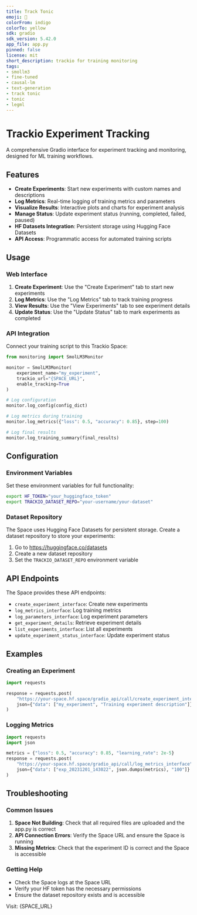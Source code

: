 ```yaml
---
title: Track Tonic
emoji: 🐠
colorFrom: indigo
colorTo: yellow
sdk: gradio
sdk_version: 5.42.0
app_file: app.py
pinned: false
license: mit
short_description: trackio for training monitoring
tags:
- smollm3
- fine-tuned
- causal-lm
- text-generation
- track tonic
- tonic
- legml
---
```


# Trackio Experiment Tracking

A comprehensive Gradio interface for experiment tracking and monitoring, designed for ML training workflows.

## Features

- **Create Experiments**: Start new experiments with custom names and descriptions
- **Log Metrics**: Real-time logging of training metrics and parameters
- **Visualize Results**: Interactive plots and charts for experiment analysis
- **Manage Status**: Update experiment status (running, completed, failed, paused)
- **HF Datasets Integration**: Persistent storage using Hugging Face Datasets
- **API Access**: Programmatic access for automated training scripts

## Usage

### Web Interface

1. **Create Experiment**: Use the "Create Experiment" tab to start new experiments
2. **Log Metrics**: Use the "Log Metrics" tab to track training progress
3. **View Results**: Use the "View Experiments" tab to see experiment details
4. **Update Status**: Use the "Update Status" tab to mark experiments as completed

### API Integration

Connect your training script to this Trackio Space:

```python
from monitoring import SmolLM3Monitor

monitor = SmolLM3Monitor(
    experiment_name="my_experiment",
    trackio_url="{SPACE_URL}",
    enable_tracking=True
)

# Log configuration
monitor.log_config(config_dict)

# Log metrics during training
monitor.log_metrics({"loss": 0.5, "accuracy": 0.85}, step=100)

# Log final results
monitor.log_training_summary(final_results)
```

## Configuration

### Environment Variables

Set these environment variables for full functionality:

```bash
export HF_TOKEN="your_huggingface_token"
export TRACKIO_DATASET_REPO="your-username/your-dataset"
```

### Dataset Repository

The Space uses Hugging Face Datasets for persistent storage. Create a dataset repository to store your experiments:

1. Go to https://huggingface.co/datasets
2. Create a new dataset repository
3. Set the `TRACKIO_DATASET_REPO` environment variable

## API Endpoints

The Space provides these API endpoints:

- `create_experiment_interface`: Create new experiments
- `log_metrics_interface`: Log training metrics
- `log_parameters_interface`: Log experiment parameters
- `get_experiment_details`: Retrieve experiment details
- `list_experiments_interface`: List all experiments
- `update_experiment_status_interface`: Update experiment status

## Examples

### Creating an Experiment

```python
import requests

response = requests.post(
    "https://your-space.hf.space/gradio_api/call/create_experiment_interface",
    json={"data": ["my_experiment", "Training experiment description"]}
)
```

### Logging Metrics

```python
import requests
import json

metrics = {"loss": 0.5, "accuracy": 0.85, "learning_rate": 2e-5}
response = requests.post(
    "https://your-space.hf.space/gradio_api/call/log_metrics_interface",
    json={"data": ["exp_20231201_143022", json.dumps(metrics), "100"]}
)
```

## Troubleshooting

### Common Issues

1. **Space Not Building**: Check that all required files are uploaded and the app.py is correct
2. **API Connection Errors**: Verify the Space URL and ensure the Space is running
3. **Missing Metrics**: Check that the experiment ID is correct and the Space is accessible

### Getting Help

- Check the Space logs at the Space URL
- Verify your HF token has the necessary permissions
- Ensure the dataset repository exists and is accessible

Visit: {SPACE_URL} 
